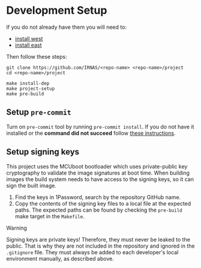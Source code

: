 # Development Setup

If you do not already have them you will need to:

- [install west](https://docs.zephyrproject.org/latest/develop/west/install.html)
- [install east](https://github.com/IRNAS/irnas-east-software)

Then follow these steps:

```shell
git clone https://github.com/IRNAS/<repo-name> <repo-name>/project
cd <repo-name>/project

make install-dep
make project-setup
make pre-build
```

## Setup `pre-commit`

Turn on `pre-commit` tool by running `pre-commit install`. If you do not have it installed or the
**command did not succeed** follow
[these instructions](https://github.com/IRNAS/irnas-guidelines-docs/tree/main/tools/pre-commit).

## Setup signing keys

This project uses the MCUboot bootloader which uses private-public key cryptography to validate the
image signatures at boot time. When building images the build system needs to have access to the
signing keys, so it can sign the built image.

1. Find the keys in 1Password, search by the repository GitHub name.
2. Copy the contents of the signing key files to a local file at the expected paths. The expected
   paths can be found by checking the `pre-build` make target in the `Makefile`.

<!-- prettier-ignore -->
> [!WARNING]
> Signing keys are private keys! Therefore, they must never be leaked to the public. That is why
> they are not included in the repository and ignored in the `.gitignore` file.
> They must always be added to each developer's local environment manually, as described above.
